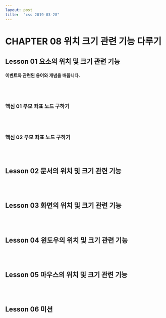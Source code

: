```yaml
---
layout: post
title:  "css 2019-03-28"
---
```


CHAPTER 08 위치 크기 관련 기능 다루기
=============

Lesson 01 요소의 위치 및 크기 관련 기능
-------------

#### 이벤트와 관련된 용어와 개념을 배웁니다.

<br><br>
### 핵심 01 부모 좌표 노드 구하기

<br><br>
### 핵심 02 부모 좌표 노드 구하기

<br><br>
Lesson 02 문서의 위치 및 크기 관련 기능
-------------

<br><br>
Lesson 03 화면의 위치 및 크기 관련 기능
-------------

<br><br>
Lesson 04 윈도우의 위치 및 크기 관련 기능
-------------

<br><br>
Lesson 05 마우스의 위치 및 크기 관련 기능
------------

<br><br>
Lesson 06 미션
-------------

